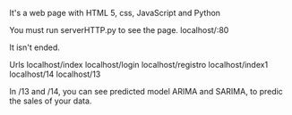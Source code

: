 It's a web page with HTML 5, css, JavaScript and Python

You must run serverHTTP.py to see the page. localhost/:80

It isn't ended. 

Urls
localhost/index
localhost/login
localhost/registro
localhost/index1
localhost/14
localhost/13

In /13 and /14, you can see predicted model ARIMA and SARIMA, to predic the sales of your data.